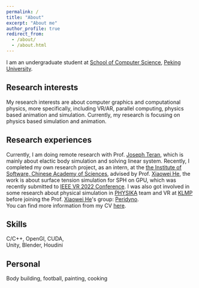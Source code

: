 ```yaml
---
permalink: /
title: "About"
excerpt: "About me"
author_profile: true
redirect_from: 
  - /about/
  - /about.html
---
```



I am an undergraduate student at [School of Computer Science](https://cs.pku.edu.cn/), [Peking University](https://www.pku.edu.cn/).

Research interests
------

My research interests are about computer graphics and computational physics, more specifically, including VR/AR, parallel computing, physics based animation and simulation. Currently, my research is focusing on physics based simulation and animation.

Research experiences
------

Currently, I am doing remote research with Prof. [Joseph Teran](https://www.math.ucla.edu/~jteran/), which is mainly about elactic body simulation and solving linear system. Recently, I completed my own research project, as an intern, at the [the Institute of Software, Chinese Academy of Sciences](http://www.iscas.ac.cn/), advised by Prof. [Xiaowei He](https://peridynamics.com/index.html), the work is about surface tension simulation for SPH on GPU, which was recently submitted to [IEEE VR 2022 Conference](https://ieeevr.org/2022/). I was also got involved in some research about physical simulation in [PHYSIKA](https://github.com/PhysikaTeam/PhysIKA) team and VR at [KLMP](http://www.klmp.pku.edu.cn/) before joining the Prof. [Xiaowei He](https://peridynamics.com/index.html)'s group: [Peridyno](https://github.com/peridyno/peridyno).  
You can find more information from my CV [here](http://nurshat317.github.io/files/CV.pdf).
 
Skills
------
C/C++, OpenGl, CUDA,  
Unity, Blender, Houdini

Personal
------
Body building, football, painting, cooking




